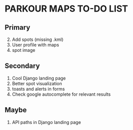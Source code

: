 # PARKOUR MAPS TO-DO LIST

## Primary


2. Add spots (missing .kml)
3. User profile with maps
4. spot image

## Secondary

1. Cool Django landing page 
2. Better spot visualization
3. toasts and alerts in forms
4. Check google autocomplete for relevant results

## Maybe

1. API paths in Django landing page
